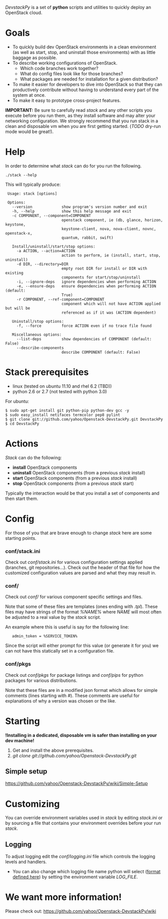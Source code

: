 *DevstackPy* is a set of **python** scripts and utilities to quickly deploy an OpenStack cloud.

# Goals

* To quickly build dev OpenStack environments in a clean environment (as well as start, stop, and uninstall those environments) with as little baggage as possible.
* To describe working configurations of OpenStack.
    * Which code branches work together? 
    * What do config files look like for those branches? 
    * What packages are needed for installation for a given distribution?
* To make it easier for developers to dive into OpenStack so that they can productively contribute without having to understand every part of the system at once.
* To make it easy to prototype cross-project features.

**IMPORTANT:** Be sure to carefully read *stack* and any other scripts you execute before you run them, as they install software and may alter your networking configuration.  We strongly recommend that you run stack in a clean and disposable vm when you are first getting started. (*TODO* dry-run mode would be great!).

# Help

In order to determine what *stack* can do for you run the following.

    ./stack --help
 
This will typically produce:
    
     Usage: stack [options]
     
     Options:
       --version             show program's version number and exit
       -h, --help            show this help message and exit
       -c COMPONENT, --component=COMPONENT
                             openstack component, ie (db, glance, horizon, keystone,
                             keystone-client, nova, nova-client, novnc, openstack-x,
                             quantum, rabbit, swift)
     
       Install/uninstall/start/stop options:
         -a ACTION, --action=ACTION
                             action to perform, ie (install, start, stop, uninstall)
         -d DIR, --directory=DIR
                             empty root DIR for install or DIR with existing
                             components for start/stop/uninstall
         -i, --ignore-deps   ignore dependencies when performing ACTION
         -e, --ensure-deps   ensure dependencies when performing ACTION (default:
                             True)
         -r COMPONENT, --ref-component=COMPONENT
                             component which will not have ACTION applied but will be
                             referenced as if it was (ACTION dependent)
     
       Uninstall/stop options:
         -f, --force         force ACTION even if no trace file found
     
       Miscellaneous options:
         --list-deps         show dependencies of COMPONENT (default: False)
         --describe-components
                             describe COMPONENT (default: False)

# Stack prerequisites

* linux (tested on ubuntu 11.10 and rhel 6.2 (TBD))
* python 2.6 or 2.7 (not tested with python 3.0)

For ubuntu:

    $ sudo apt-get install git python-pip python-dev gcc -y
    $ sudo easy_install netifaces termcolor pep8 pylint
    $ git clone git://github.com/yahoo/Openstack-DevstackPy.git DevstackPy
    $ cd DevstackPy
 
# Actions

*Stack* can do the following:

* __install__ OpenStack components
* __uninstall__ OpenStack components (from a previous *stack* install)
* __start__ OpenStack components (from a previous *stack* install)
* __stop__ OpenStack components (from a previous *stack* start)

Typically the interaction would be that you install a set of components and then start them. 

# Config

For those of you that are brave enough to change *stack* here are some starting points.

###  conf/stack.ini

Check out *conf/stack.ini* for various configuration settings applied (branches, git repositories...).  Check out the header of that file for how the customized configuration values are parsed and what they may result in.


### conf/

Check out *conf/* for various component specific settings and files. 

Note that some of these files are templates (ones ending with *.tpl*).
These files may have strings of the format *%NAME%* where *NAME* will most often be adjusted to a real value by the *stack* script.  

An example where this is useful is say for the following line:

       admin_token = %SERVICE_TOKEN% 

Since the script will either prompt for this value (or generate it for you) we can not have this statically set in a configuration file. 

### conf/pkgs

Check out *conf/pkgs* for package listings and *conf/pips* for python packages for various distributions. 

Note that these files are in a modified json format which allows for simple comments (lines starting with *#*). These comments are useful for explanations of why a version was chosen or the like.

# Starting

**!Installing in a dedicated, disposable vm is safer than installing on your dev machine!**

1. Get and install the above prerequisites.
1. *git clone git://github.com/yahoo/Openstack-DevstackPy.git*

## Simple setup

https://github.com/yahoo/Openstack-DevstackPy/wiki/Simple-Setup

# Customizing

You can override environment variables used in *stack* by editing *stack.ini* or by sourcing a file that contains your environment overrides before your run *stack*.

## Logging

To adjust logging edit the *conf/logging.ini* file which controls the logging levels and handlers. 

* You can also change which logging file name python will select ([format defined here](http://docs.python.org/dev/library/logging.config.html)) by setting the environment variable *LOG_FILE*.

# We want more information!

Please check out: <https://github.com/yahoo/Openstack-DevstackPy/wiki>
